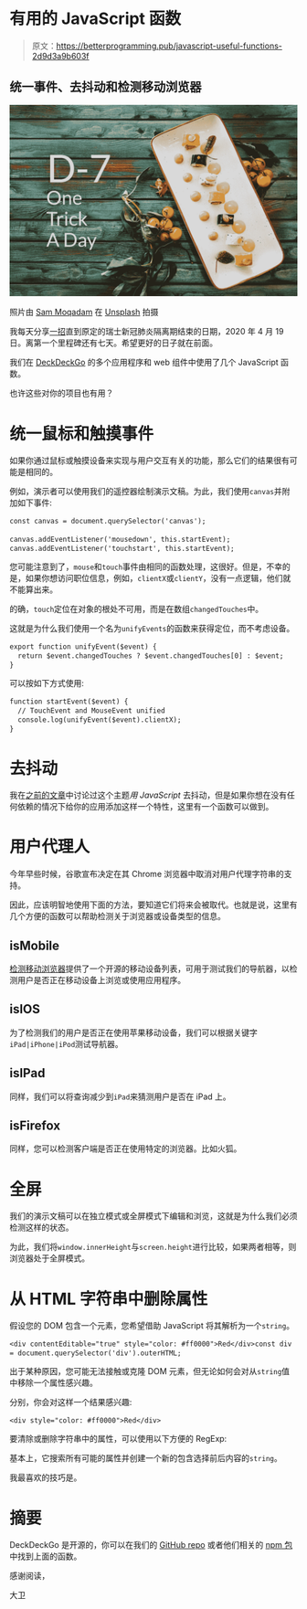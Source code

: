# 有用的 JavaScript 函数

> 原文：<https://betterprogramming.pub/javascript-useful-functions-2d9d3a9b603f>

## 统一事件、去抖动和检测移动浏览器

![](img/8a27e4431d9e7acb0f6b5ee67fa2402a.png)

照片由 [Sam Moqadam](https://unsplash.com/@sammoqadam?utm_source=unsplash&utm_medium=referral&utm_content=creditCopyText) 在 [Unsplash](https://unsplash.com/s/photos/free?utm_source=unsplash&utm_medium=referral&utm_content=creditCopyText) 拍摄

我每天分享[一招](https://medium.com/@david.dalbusco/one-trick-a-day-d-34-469a0336a07e)直到原定的瑞士新冠肺炎隔离期结束的日期，2020 年 4 月 19 日。离第一个里程碑还有七天。希望更好的日子就在前面。

我们在 [DeckDeckGo](https://deckdeckgo.com) 的多个应用程序和 web 组件中使用了几个 JavaScript 函数。

也许这些对你的项目也有用？

# 统一鼠标和触摸事件

如果你通过鼠标或触摸设备来实现与用户交互有关的功能，那么它们的结果很有可能是相同的。

例如，演示者可以使用我们的遥控器绘制演示文稿。为此，我们使用`canvas`并附加如下事件:

```
const canvas = document.querySelector('canvas');

canvas.addEventListener('mousedown', this.startEvent);
canvas.addEventListener('touchstart', this.startEvent);
```

您可能注意到了，`mouse`和`touch`事件由相同的函数处理，这很好。但是，不幸的是，如果你想访问职位信息，例如，`clientX`或`clientY`，没有一点逻辑，他们就不能算出来。

的确，`touch`定位在对象的根处不可用，而是在数组`changedTouches`中。

这就是为什么我们使用一个名为`unifyEvents`的函数来获得定位，而不考虑设备。

```
export function unifyEvent($event) {
  return $event.changedTouches ? $event.changedTouches[0] : $event;
}
```

可以按如下方式使用:

```
function startEvent($event) {
  // TouchEvent and MouseEvent unified
  console.log(unifyEvent($event).clientX);
}
```

# 去抖动

我在[之前的文章](https://medium.com/better-programming/debounce-with-vanilla-javascript-or-rxjs-70f29c58ca80)中讨论过这个主题*用 JavaScript* 去抖动，但是如果你想在没有任何依赖的情况下给你的应用添加这样一个特性，这里有一个函数可以做到。

# 用户代理人

今年早些时候，谷歌宣布决定在其 Chrome 浏览器中取消对用户代理字符串的支持。

因此，应该明智地使用下面的方法，要知道它们将来会被取代。也就是说，这里有几个方便的函数可以帮助检测关于浏览器或设备类型的信息。

## isMobile

[检测移动浏览器](http://detectmobilebrowsers.com)提供了一个开源的移动设备列表，可用于测试我们的导航器，以检测用户是否正在移动设备上浏览或使用应用程序。

## isIOS

为了检测我们的用户是否正在使用苹果移动设备，我们可以根据关键字`iPad|iPhone|iPod`测试导航器。

## isIPad

同样，我们可以将查询减少到`iPad`来猜测用户是否在 iPad 上。

## isFirefox

同样，您可以检测客户端是否正在使用特定的浏览器。比如火狐。

# 全屏

我们的演示文稿可以在独立模式或全屏模式下编辑和浏览，这就是为什么我们必须检测这样的状态。

为此，我们将`window.innerHeight`与`screen.height`进行比较，如果两者相等，则浏览器处于全屏模式。

# 从 HTML 字符串中删除属性

假设您的 DOM 包含一个元素，您希望借助 JavaScript 将其解析为一个`string`。

```
<div contentEditable="true" style="color: #ff0000">Red</div>const div = document.querySelector('div').outerHTML;
```

出于某种原因，您可能无法接触或克隆 DOM 元素，但无论如何会对从`string`值中移除一个属性感兴趣。

分别，你会对这样一个结果感兴趣:

```
<div style="color: #ff0000">Red</div>
```

要清除或删除字符串中的属性，可以使用以下方便的 RegExp:

基本上，它搜索所有可能的属性并创建一个新的包含选择前后内容的`string`。

我最喜欢的技巧是。

# 摘要

DeckDeckGo 是开源的，你可以在我们的 [GitHub repo](https://github.com/deckgo/deckdeckgo/tree/master/utils) 或者他们相关的 [npm 包](https://www.npmjs.com/search?q=%40deckdeckgo)中找到上面的函数。

感谢阅读，

大卫